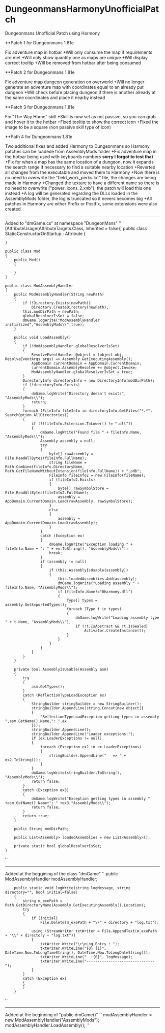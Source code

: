 # DungeonmansHarmonyUnofficialPatch
Dungeonmans Unofficial Patch using Harmony


**Patch 1 for Dungeonmans 1.81e

Fix adventure map in hotbar
+Will only consume the map if requirements are met
+Will only show quantity one as maps are unique
+Will display correct tooltip
+Will be removed from hotbar after being consumed

**Patch 2 for Dungeonmans 1.81e

Fix adventure map dungeon generation on overworld
+Will no longer generate an adventure map with coordinates equal to an already put dungeon
+Will check before placing dungeon if there is another already at the same coordinates and place it nearby instead

**Patch 3 for Dungeonmans 1.81e

Fix "The Way Home" skill
+Skill is now set as not passive, so you can grab and hover it to the hotbar
+Fixed tooltip to show the correct icon
+Fixed the image to be a square (non passive skill type of icon)

**Path 4 for Dungeonmans 1.81e

Two additional fixes and added Harmony to Dungeonmans so Harmony patches can be loadede from AssemblyMods folder
+Fix adventure map in the hotbar being used with keyboards numbers **sorry I forgot to test that**
+Fix for when a map has the same location of a dungeon, now it expands the search range if necessary to find a suitable nearby location
+Reverted all changes from the executable and moved them to Harmony
+Now there is no need to overwrite the "field_work_perks.txt" file, the changes are being made in Harmony
+Changed the texture to have a different name so there is no need to overwrite ("power_icons_2.xnb"), the patch will load this one instead
+A log will be generated regarding the DLLs loaded in the AssemblyMods folder, the log is truncated so it nevers becomes big
+All patches in Harmony are either Prefix or Postfix, some extensions were also created

*****************************************************************************************
Added to "dmGame.cs" at namespace "DungeonMans"
''
[AttributeUsage(AttributeTargets.Class, Inherited = false)]
    public class StaticConstructorOnStartup : Attribute
    {

    }

    public class Mod
    {
        public Mod()
        {

        }
    }

    public class ModAssemblyHandler
    {
        public ModAssemblyHandler(String newPath)
        {
            if (!Directory.Exists(newPath))
                Directory.CreateDirectory(newPath);
            this.modDirPath = newPath;
            globalResolverIsSet = false;
            dmGame.logWrite("ModAssemblyHandler initialized","AssemblyMods\\",true);
        }

        public void LoadAssembly()
        {
            if (!ModAssemblyHandler.globalResolverIsSet)
            {
                ResolveEventHandler @object = (object obj, ResolveEventArgs args) => Assembly.GetExecutingAssembly();
                AppDomain currentDomain = AppDomain.CurrentDomain;
                currentDomain.AssemblyResolve += @object.Invoke;
                ModAssemblyHandler.globalResolverIsSet = true;
            }
            DirectoryInfo directoryInfo = new DirectoryInfo(modDirPath);
            if (!directoryInfo.Exists)
            {
                dmGame.logWrite("Directory doesn't exists", "AssemblyMods\\");
                return;
            }
            foreach (FileInfo fileInfo in directoryInfo.GetFiles("*.*", SearchOption.AllDirectories))
            {
                if (!(fileInfo.Extension.ToLower() != ".dll"))
                {
                    dmGame.logWrite("Found file " + fileInfo.Name, "AssemblyMods\\");
                    Assembly assembly = null;
                    try
                    {
                        byte[] rawAssembly = File.ReadAllBytes(fileInfo.FullName);
                        string fileName = Path.Combine(fileInfo.DirectoryName, Path.GetFileNameWithoutExtension(fileInfo.FullName)) + ".pdb";
                        FileInfo fileInfo2 = new FileInfo(fileName);
                        if (fileInfo2.Exists)
                        {
                            byte[] rawSymbolStore = File.ReadAllBytes(fileInfo2.FullName);
                            assembly = AppDomain.CurrentDomain.Load(rawAssembly, rawSymbolStore);
                        }
                        else
                        {
                            assembly = AppDomain.CurrentDomain.Load(rawAssembly);
                        }
                    }
                    catch (Exception ex)
                    {
                        dmGame.logWrite("Exception loading " + fileInfo.Name + ": " + ex.ToString(), "AssemblyMods\\");
                        break;
                    }
                    if (assembly != null)
                    {
                        if (this.AssemblyIsUsable(assembly))
                        {
                            this.loadedAssemblies.Add(assembly);
                            dmGame.logWrite("Loading assembly " + fileInfo.Name, "AssemblyMods\\");
                            if (fileInfo.Name!="0Harmony.dll")
                            {
                                Type[] types = assembly.GetExportedTypes();
                                foreach (Type t in types)
                                {
                                    dmGame.logWrite("Loading assembly type " + t.Name, "AssemblyMods\\");
                                    if (!t.IsAbstract && !t.IsSealed)
                                        Activator.CreateInstance(t);
                                }
                            }
                        }
                    }
                }
            }
        }

        private bool AssemblyIsUsable(Assembly asm)
        {
            try
            {
                asm.GetTypes();
            }
            catch (ReflectionTypeLoadException ex)
            {
                StringBuilder stringBuilder = new StringBuilder();
                stringBuilder.AppendLine(string.Concat(new object[]
                {
                    "ReflectionTypeLoadException getting types in assembly ",asm.GetName().Name,": ",ex
                }));
                stringBuilder.AppendLine();
                stringBuilder.AppendLine("Loader exceptions:");
                if (ex.LoaderExceptions != null)
                {
                    foreach (Exception ex2 in ex.LoaderExceptions)
                    {
                        stringBuilder.AppendLine("   => " + ex2.ToString());
                    }
                }
                dmGame.logWrite(stringBuilder.ToString(), "AssemblyMods\\");
                return false;
            }
            catch (Exception ex3)
            {
                dmGame.logWrite("Exception getting types in assembly " +asm.GetName().Name+": " +ex3,"AssemblyMods\\");
                return false;
            }
            return true;
        }

        public String modDirPath;

        public List<Assembly> loadedAssemblies = new List<Assembly>();

        private static bool globalResolverIsSet;
    }
''

*****************************************************************************************
Added at the beggining of the class "dmGame"
''
	public ModAssemblyHandler modAssemblyHandler;

        public static void logWrite(string logMessage, string directory="", bool initial=false)
        {
            string m_exePath = Path.GetDirectoryName(Assembly.GetExecutingAssembly().Location);
            try
            {
                if (initial)
                    File.Delete(m_exePath + "\\" + directory + "log.txt");

                using (StreamWriter txtWriter = File.AppendText(m_exePath + "\\" + directory + "log.txt"))
                {
                    txtWriter.Write("\r\nLog Entry : ");
                    txtWriter.WriteLine("{0} {1}", DateTime.Now.ToLongTimeString(), DateTime.Now.ToLongDateString());
                    txtWriter.WriteLine("  :{0}", logMessage);
                    txtWriter.WriteLine("-------------------------------");
                }
            }
            catch (Exception ex)
            {
            }
        }
''

*****************************************************************************************
Added at the beginning of "public dmGame()"
''
            modAssemblyHandler = new ModAssemblyHandler("AssemblyMods");
            modAssemblyHandler.LoadAssembly();
''
